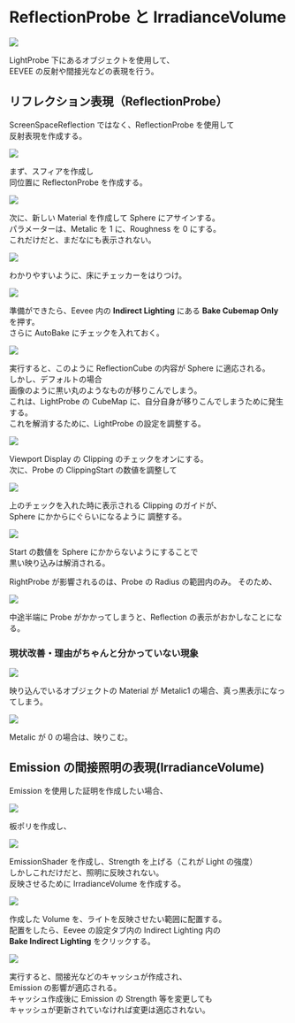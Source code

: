 # ReflectionProbe と IrradianceVolume

![](https://gyazo.com/6d346896e38283402c4f86d9ac98eb54.png)

LightProbe 下にあるオブジェクトを使用して、  
EEVEE の反射や間接光などの表現を行う。

## リフレクション表現（ReflectionProbe）

ScreenSpaceReflection ではなく、ReflectionProbe を使用して  
反射表現を作成する。

![](https://gyazo.com/2c9f60bc6b530df603933e23a7a13dbd.png)

まず、スフィアを作成し  
同位置に ReflectonProbe を作成する。

![](https://gyazo.com/910c5610c470540d13e7835ce013394b.png)

次に、新しい Material を作成して Sphere にアサインする。  
パラメーターは、Metalic を 1 に、Roughness を 0 にする。  
これだけだと、まだなにも表示されない。

![](https://gyazo.com/5fc459ac7495a670a51479e3d0cd644f.png)

わかりやすいように、床にチェッカーをはりつけ。

![](https://gyazo.com/2d774884411b42efb0f1359b04bc21f6.png)

準備ができたら、Eevee 内の **Indirect Lighting** にある **Bake Cubemap Only** を押す。  
さらに AutoBake にチェックを入れておく。

![](https://gyazo.com/2c2499e8b7adc2cec84c21b5d1b0556e.png)

実行すると、このように ReflectionCube の内容が Sphere に適応される。  
しかし、デフォルトの場合  
画像のように黒い丸のようなものが移りこんでしまう。  
これは、LightProbe の CubeMap に、自分自身が移りこんでしまうために発生する。  
これを解消するために、LightProbe の設定を調整する。

![](https://gyazo.com/22e12e51bdbb7e3f629f2981a15d005d.png)

Viewport Display の Clipping のチェックをオンにする。  
次に、Probe の ClippingStart の数値を調整して

![](https://gyazo.com/a14bab25dfa6c47741cd6c940ff28c5a.png)

上のチェックを入れた時に表示される Clipping のガイドが、  
Sphere にかからにぐらいになるように 調整する。

![](https://gyazo.com/c8558864e372b54f319b6a636e2f4270.png)

Start の数値を Sphere にかからないようにすることで  
黒い映り込みは解消される。

RightProbe が影響されるのは、Probe の Radius の範囲内のみ。
そのため、

![](https://gyazo.com/a2e471cce61dbcf1da77849af4addf90.png)

中途半端に Probe がかかってしまうと、Reflection の表示がおかしなことになる。

### 現状改善・理由がちゃんと分かっていない現象

![](https://gyazo.com/35cdc7303c9da89a9fb75b8f21a6e357.png)

映り込んでいるオブジェクトの Material が Metalic1 の場合、真っ黒表示になってしまう。

![](https://gyazo.com/8fb5481ea8595edcef972cabebfbb85e.png)

Metalic が 0 の場合は、映りこむ。

## Emission の間接照明の表現(IrradianceVolume)

Emission を使用した証明を作成したい場合、

![](https://gyazo.com/54a10bf2ef1abd420eff39470684b3dd.png)

板ポリを作成し、

![](https://gyazo.com/e12ba80912d86f1106da806f0f661f11.png)

EmissionShader を作成し、Strength を上げる（これが Light の強度）  
しかしこれだけだと、照明に反映されない。  
反映させるために IrradianceVolume を作成する。

![](https://gyazo.com/1a93b09cff7927c1d1737349db7e997b.png)

作成した Volume を、ライトを反映させたい範囲に配置する。  
配置をしたら、Eevee の設定タブ内の Indirect Lighting 内の  
**Bake Indirect Lighting** をクリックする。

![](https://gyazo.com/9b3a2783e295b53c7024371989e7ec3f.png)

実行すると、間接光などのキャッシュが作成され、  
Emission の影響が適応される。  
キャッシュ作成後に Emission の Strength 等を変更しても  
キャッシュが更新されていなければ変更は適応されない。
